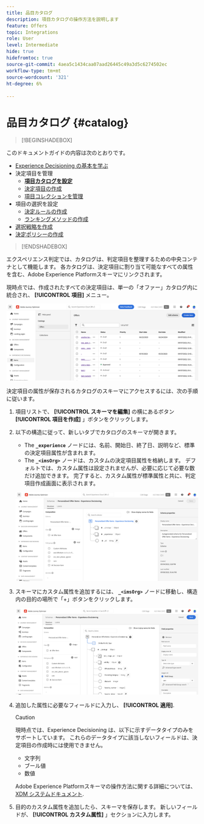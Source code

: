 ```yaml
---
title: 品目カタログ
description: 項目カタログの操作方法を説明します
feature: Offers
topic: Integrations
role: User
level: Intermediate
hide: true
hidefromtoc: true
source-git-commit: 4aea5c1434caa07aad26445c49a3d5c6274502ec
workflow-type: tm+mt
source-wordcount: '321'
ht-degree: 6%

---
```



# 品目カタログ {#catalog}

>[!BEGINSHADEBOX]

このドキュメントガイドの内容は次のとおりです。

* [Experience Decisioning の基本を学ぶ](gs-experience-decisioning.md)
* 決定項目を管理
   * **[項目カタログを設定](catalogs.md)**
   * [決定項目の作成](items.md)
   * [項目コレクションを管理](collections.md)
* 項目の選択を設定
   * [決定ルールの作成](rules.md)
   * [ランキングメソッドの作成](ranking.md)
* [選択戦略を作成](selection-strategies.md)
* [決定ポリシーの作成](create-decision.md)

>[!ENDSHADEBOX]

エクスペリエンス判定では、カタログは、判定項目を整理するための中央コンテナとして機能します。 各カタログは、決定項目に割り当て可能なすべての属性を含む、Adobe Experience Platformスキーマにリンクされます。

現時点では、作成されたすべての決定項目は、単一の「オファー」カタログ内に統合され、 **[!UICONTROL 項目]** メニュー。

![](assets/catalogs-list.png)

決定項目の属性が保存されるカタログのスキーマにアクセスするには、次の手順に従います。

1. 項目リストで、 **[!UICONTROL スキーマを編集]** の横にあるボタン **[!UICONTROL 項目を作成]** 」ボタンをクリックします。

1. 以下の構造に従って、新しいタブでカタログのスキーマが開きます。

   * The **`_experience`** ノードには、名前、開始日、終了日、説明など、標準の決定項目属性が含まれます。
   * The **`_<imsOrg>`** ノードは、カスタムの決定項目属性を格納します。 デフォルトでは、カスタム属性は設定されませんが、必要に応じて必要な数だけ追加できます。 完了すると、カスタム属性が標準属性と共に、判定項目作成画面に表示されます。

   ![](assets/catalogs-schema.png)

1. スキーマにカスタム属性を追加するには、 **`_<imsOrg>`** ノードに移動し、構造内の目的の場所で「+」ボタンをクリックします。

   ![](assets/catalogs-add.png)

1. 追加した属性に必要なフィールドに入力し、 **[!UICONTROL 適用]**.

   >[!CAUTION]
   >
   >現時点では、Experience Decisioning は、以下に示すデータタイプのみをサポートしています。 これらのデータタイプに該当しないフィールドは、決定項目の作成時には使用できません。
   >* 文字列
   >* ブール値
   >* 数値

   Adobe Experience Platformスキーマの操作方法に関する詳細については、 [XDM システムドキュメント](https://experienceleague.adobe.com/docs/experience-platform/xdm/ui/overview.htm?lang=ja).

1. 目的のカスタム属性を追加したら、スキーマを保存します。 新しいフィールドが、 **[!UICONTROL カスタム属性]** 」セクションに入力します。
